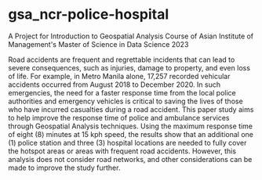 # gsa_ncr-police-hospital
A Project for Introduction to Geospatial Analysis Course of Asian Institute of Management's Master of Science in Data Science 2023 

Road accidents are frequent and regrettable incidents that can lead to severe consequences, such as injuries, damage to property, and even loss of life. For example, in Metro Manila alone, 17,257 recorded vehicular accidents occurred from August 2018 to December 2020. In such emergencies, the need for a faster response time from the local police authorities and emergency vehicles is critical to saving the lives of those who have incurred casualties during a road accident. This paper study aims to help improve the response time of police and ambulance services through Geospatial Analysis techniques. Using the maximum response time of eight (8) minutes at 15 kph speed, the results show that an additional one (1) police station and three (3) hospital locations are needed to fully cover the hotspot areas or areas with frequent road accidents. However, this analysis does not consider road networks, and other considerations can be made to improve the study further.

